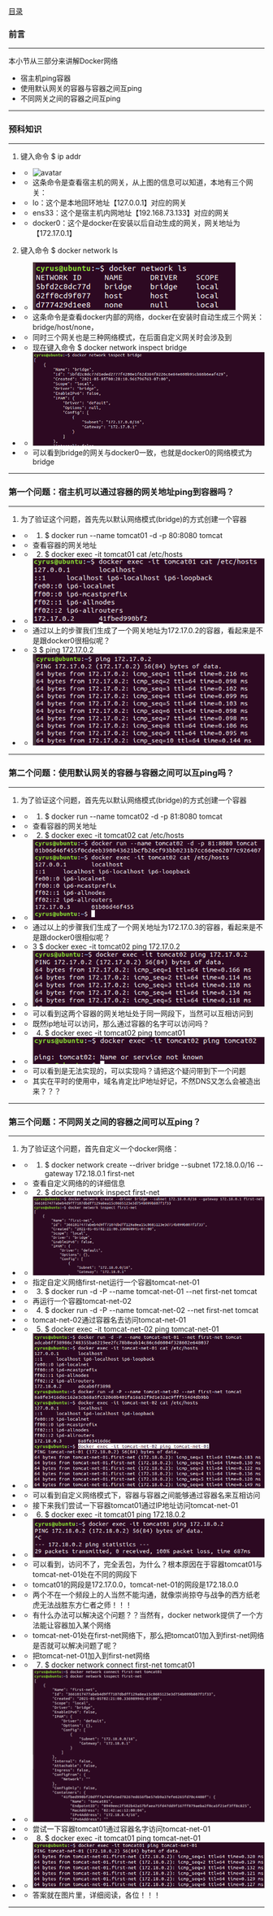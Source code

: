 [目录](../目录.md/)

### 前言  
---
本小节从三部分来讲解Docker网络
- 宿主机ping容器  
- 使用默认网关的容器与容器之间互ping  
- 不同网关之间的容器之间互ping  
---

### 预科知识
---
1. 键入命令 $ ip addr 
+ + ![avatar](/png/20.png)
+ + 这条命令是查看宿主机的网关，从上图的信息可以知道，本地有三个网关：
+ + lo：这个是本地回环地址【127.0.0.1】对应的网关
+ + ens33：这个是宿主机内网地址【192.168.73.133】对应的网关
+ + docker0：这个是docker在安装以后自动生成的网关，网关地址为【172.17.0.1】

2. 键入命令 $ docker network ls
+ + ![avatar](https://github.com/deadGeeker/Docker_pathtoGod/blob/main/%E5%AD%A6%E4%B9%A0%E4%B9%8B%E8%B7%AF/temp/png/21.PNG)
+ + 这条命令是查看docker内部的网络，docker在安装时自动生成三个网关：bridge/host/none，
+ + 同时三个网关也是三种网络模式，在后面自定义网关时会涉及到
+ + 现在键入命令 $ docker network inspect bridge
+ + ![avatar](https://github.com/deadGeeker/Docker_pathtoGod/blob/main/%E5%AD%A6%E4%B9%A0%E4%B9%8B%E8%B7%AF/temp/png/22.PNG)  
+ + 可以看到bridge的网关与docker0一致，也就是docker0的网络模式为bridge
---
### 第一个问题：宿主机可以通过容器的网关地址ping到容器吗？
---
1. 为了验证这个问题，首先先以默认网络模式(bridge)的方式创建一个容器
+ + 1. $ docker run --name tomcat01 -d -p 80:8080 tomcat 
+ + 查看容器的网关地址
+ + 2. $ docker exec -it tomcat01 cat /etc/hosts  
+ + ![avatar](https://github.com/deadGeeker/Docker_pathtoGod/blob/main/%E5%AD%A6%E4%B9%A0%E4%B9%8B%E8%B7%AF/temp/png/23.PNG)
+ + 通过以上的步骤我们生成了一个网关地址为172.17.0.2的容器，看起来是不是跟docker0很相似呢？
+ + 3 $ ping 172.17.0.2
+ + ![avatar](https://github.com/deadGeeker/Docker_pathtoGod/blob/main/%E5%AD%A6%E4%B9%A0%E4%B9%8B%E8%B7%AF/temp/png/24.PNG)

---
### 第二个问题：使用默认网关的容器与容器之间可以互ping吗？
---
1. 为了验证这个问题，首先先以默认网络模式(bridge)的方式创建一个容器
+ + 1. $ docker run --name tomcat02 -d -p 81:8080 tomcat 
+ + 查看容器的网关地址
+ + 2. $ docker exec -it tomcat02 cat /etc/hosts  
+ + ![avatar](https://github.com/deadGeeker/Docker_pathtoGod/blob/main/%E5%AD%A6%E4%B9%A0%E4%B9%8B%E8%B7%AF/temp/png/25.PNG)
+ + 通过以上的步骤我们生成了一个网关地址为172.17.0.3的容器，看起来是不是跟docker0很相似呢？
+ + 3 $ docker exec -it tomcat02 ping 172.17.0.2
+ + ![avatar](https://github.com/deadGeeker/Docker_pathtoGod/blob/main/%E5%AD%A6%E4%B9%A0%E4%B9%8B%E8%B7%AF/temp/png/26.PNG)
+ + 可以看到这两个容器的网关地址处于同一网段下，当然可以互相访问到
+ + 既然ip地址可以访问，那么通过容器的名字可以访问吗？
+ + 4. $ docker exec -it tomcat02 ping tomcat01
+ + ![avatar](https://github.com/deadGeeker/Docker_pathtoGod/blob/main/%E5%AD%A6%E4%B9%A0%E4%B9%8B%E8%B7%AF/temp/png/27.PNG)
+ + 可以看到是无法实现的，可以实现吗？请把这个疑问带到下一个问题
+ + 其实在平时的使用中，域名肯定比IP地址好记，不然DNS又怎么会被造出来？？？

---
### 第三个问题：不同网关之间的容器之间可以互ping？
---
1. 为了验证这个问题，首先自定义一个docker网络：
+ + 1. $ docker network create --driver bridge --subnet 172.18.0.0/16 --gateway 172.18.0.1 first-net
+ + 查看自定义网络的的详细信息
+ + 2. $ docker network inspect first-net  
+ + ![avatar](https://github.com/deadGeeker/Docker_pathtoGod/blob/main/%E5%AD%A6%E4%B9%A0%E4%B9%8B%E8%B7%AF/temp/png/28.PNG)
+ + 指定自定义网络first-net运行一个容器tomcat-net-01
+ + 3. $ docker run -d -P --name tomcat-net-01 --net first-net tomcat
+ + 再运行一个容器tomcat-net-02
+ + 4. $ docker run -d -P --name tomcat-net-02 --net first-net tomcat
+ + tomcat-net-02通过容器名去访问tomcat-net-01
+ + 5. $ docker exec -it tomcat-net-02 ping tomcat-net-01
+ + ![avatar](https://github.com/deadGeeker/Docker_pathtoGod/blob/main/%E5%AD%A6%E4%B9%A0%E4%B9%8B%E8%B7%AF/temp/png/29.PNG)
+ + 可以看到自定义网络模式下，容器与容器之间能够通过容器名来互相访问
+ + 接下来我们尝试一下容器tomcat01通过IP地址访问tomcat-net-01
+ + 6. $ docker exec -it tomcat01 ping 172.18.0.2
+ + ![avatar](https://github.com/deadGeeker/Docker_pathtoGod/blob/main/%E5%AD%A6%E4%B9%A0%E4%B9%8B%E8%B7%AF/temp/png/30.PNG)
+ + 可以看到，访问不了，完全丢包，为什么？根本原因在于容器tomcat01与tomcat-net-01处在不同的网段下
+ + tomcat01的网段是172.17.0.0，tomcat-net-01的网段是172.18.0.0
+ + 两个不在一个频段上的人当然不能沟通，就像崇尚掠夺与战争的西方纸老虎无法战胜东方仁者之师！！！
+ + 有什么办法可以解决这个问题？？当然有，docker network提供了一个方法能让容器加入某个网络
+ + tomcat-net-01处在first-net网络下，那么把tomcat01加入到first-net网络是否就可以解决问题了呢？
+ + 把tomcat-net-01加入到first-net网络
+ + 7. $ docker network connect first-net tomcat01
+ + ![avatar](https://github.com/deadGeeker/Docker_pathtoGod/blob/main/%E5%AD%A6%E4%B9%A0%E4%B9%8B%E8%B7%AF/temp/png/31.PNG)
+ + 尝试一下容器tomcat01通过容器名字访问tomcat-net-01
+ + 8. $ docker exec -it tomcat01 ping tomcat-net-01
+ + ![avatar](https://github.com/deadGeeker/Docker_pathtoGod/blob/main/%E5%AD%A6%E4%B9%A0%E4%B9%8B%E8%B7%AF/temp/png/32.PNG)
+ + 答案就在图片里，详细阅读，各位！！！
---

